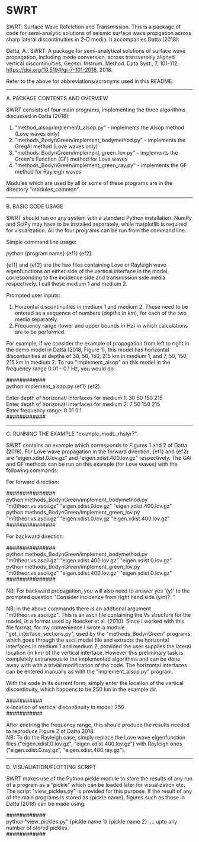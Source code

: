 # SWRT
SWRT: Surface Wave Refelction and Transmission. This is a package of code for semi-analytic solutions of seismic surface wave propgation across sharp lateral discontinuities in 2-D media.  It accompanies Datta (2018): 

Datta, A.: SWRT: A package for semi-analytical solutions of surface wave propagation, including mode conversion, across transversely aligned vertical discontinuities, Geosci. Instrum. Method. Data Syst., 7, 101-112, https://doi.org/10.5194/gi-7-101-2018, 2018.

Refer to the above for abbreviations/acronyms used in this README.

**********************************************************************************************
A. PACKAGE CONTENTS AND OVERVIEW

SWRT consists of four main programs, implementing the three algorithms discussed in Datta (2018):

1. "method\_alsop/implemen\t_alsop.py" - implements the Alsop method (Love waves only)
2. "methods\_BodynGreen/implement\_bodymethod.py" - implements the GregAl method (Love waves only)
3. "methods\_BodynGreen/implement\_green\_lov.py" - implements the Green's Function (GF) method for Love waves
4. "methods\_BodynGreen/implement\_green\_ray.py" - implements the GF method for Rayleigh waves

Modules which are used by all or some of these programs are in the directory "modules_common".

**********************************************************************************************
B. BASIC CODE USAGE

SWRT should run on any system with a standard Python installation. NumPy and SciPy may have to be installed separately, while matplotlib is required for visualization. All the four programs can be run from the command line.

Simple command line usage:

python {program name} {ef1} {ef2}

{ef1} and {ef2} are the two files containing Love or Rayleigh wave eigenfunctions on either side of the vertical interface in the model, corresponding to the incidence side and transmission side media respectively. I call these medium 1 and medium 2.

Prompted user inputs:

1. Horzontal discontinuities in medium 1 and medium 2. These need to be entered as a sequence of numbers (depths in km), for each of the two media separately. 
2. Frequency range (lower and upper bounds in Hz) in which calculations are to be performed.

For example, if we consider the example of propagation from left to right in the demo model in Datta (2018, Figure 1), this
model has horizontal discontunities at depths of 30, 50, 150, 215 km in medium 1, and 7, 50, 150, 215 km in medium 2. 
To run "implement\_alsop" on this model in the frequency range 0.01 - 0.1 Hz, you would do:

############  
python implement_alsop.py {ef1} {ef2}

Enter depth of horizonatl interfaces for medium 1: 30 50 150 215  
Enter depth of horizonatl interfaces for medium 2: 7 50 150 215  
Enter frequency range: 0.01 0.1  
############  

**********************************************************************************************
C. RUNNING THE EXAMPLE "example\_modL\_rhslyr7".

SWRT contains an example which corresponds to Figures 1 and 2 of Datta (2018). For Love wave propagation in the forward direction, {ef1} and {ef2} are "eigen.xdist.0.lov.gz" and "eigen.xdist.400.lov.gz" respectively. The GAl and GF methods can be run on this example (for Love waves) with the following commands:

For forward direction:

###############  
python methods_BodynGreen/implement_bodymethod.py "m0theor.vs.ascii.gz" "eigen.xdist.0.lov.gz" "eigen.xdist.400.lov.gz"  
python methods_BodynGreen/implement_green_lov.py "m0theor.vs.ascii.gz" "eigen.xdist.0.lov.gz "eigen.xdist.400.lov.gz"  
###############  

For backward direction:

###############  
python methods_BodynGreen/implement_bodymethod.py "m0theor.vs.ascii.gz" "eigen.xdist.400.lov.gz" "eigen.xdist.0.lov.gz"  
python methods_BodynGreen/implement_green_lov.py "m0theor.vs.ascii.gz" "eigen.xdist.400.lov.gz" "eigen.xdist.0.lov.gz"  
###############  

NB: For backward propagation, you will also need to answer yes '(y)' to the prompted question
"Consider incidence from right hand side (y/n)?: "

NB: in the above commands there is an addtional argument "m0theor.vs.ascii.gz". This is an ascii file containing the Vs structure for the model, in a format used by Roecker et al. (2010). Since I worked with this file format, for my convenience I wrote a module "get\_interface\_sections.py", used by the "methods\_BodynGreen" programs, which goes through the ascii model file and extracts the horizontal interfaces in medium 1 and medium 2, provided the user supplies the lateral location (in km) of the vertical interface. However this preliminary task is completely extraneous to the implemented algorithms and can be done away with with a trivial modification of the code. The horizontal interfaces can be entered manually as with the "implement\_alsop.py" program.

With the code in its current form, simply enter the location of the vertical discontinuity, which happens to be 250 km in the example dir.

###########  
x-location of vertical discontinuity in model: 250  
###########  

After enetring the frequency range, this should produce the results needed to reproduce Figure 2 of Datta 2018.  
NB: To do the Rayleigh case, simply replace the Love wave eigenfunction files ("eigen.xdist.0.lov.gz", "eigen.xdist.400.lov.gz") with Rayleigh ones ("eigen.xdist.0.ray.gz", "eigen.xdist.400.ray.gz").

**********************************************************************************************
D. VISUALIATION/PLOTTING SCRIPT

SWRT makes use of the Python pickle module to store the results of any run of a program as a "pickle" which can be loaded later for visualization etc. The script "view_pickles.py" is provided for this purpose. If the result of any of the main programs is stored as {pickle name}, figures such as those in Datta (2018) can be made using:

############  
python "view_pickles.py" {pickle name 1} {pickle name 2} .... upto any number of stored pickles.  
############
